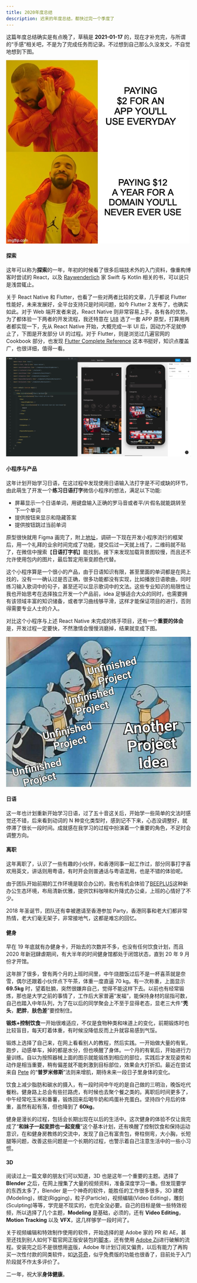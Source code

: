 ```yaml
---
title: 2020年度总结
description: 迟来的年度总结，都快过完一个季度了
---
```


这篇年度总结确实是有点晚了，草稿是 **2021-01-17** 的，现在才补充完，与所谓的“手感”相关吧，不是为了完成任务而记录。不过想到自己那么久没发文，不自觉地想到下图。

![Domain Never Use](../images/post/domain-never-use.jpg)

#### 探索

这年可以称为**探索**的一年，年初的时候看了很多后端技术外的入门资料，像重构博客时尝试的 React，以及 [Raywenderlich](https://www.raywenderlich.com/) 家 Swift 与 Kotlin 相关的书，可以说只是浅尝辄止。

关于 React Native 和 Flutter，也看了一些对两者比较的文章，几乎都说 Flutter 性能好，未来发展好，全平台支持只是时间问题，如今 Flutter 2 发布了，也确实如此。对于 Web 端开发者来说，React Native 则非常容易上手，各有各的优势。为了都体验一下两者的开发流程，我还特意在 [UI8](https://ui8.net/) 选了一套 APP 原型，打算用两者都实现一下，先从 React Native 开始，大概完成一半 UI 后，因动力不足就停止了，下图是开发部分 UI 的过程。对于 Flutter，则是浏览过几遍官网的 Cookbook 部分，也发现 [Flutter Complete Reference](https://fluttercompletereference.com/) 这本书挺好，知识点覆盖广，也很详细，值得一看。

![React Native Development](../images/post/react-native.jpeg)

#### 小程序与产品

这年计划开始学习日语，在这过程中发现使用日语输入法打字是不可或缺的环节，由此萌生了开发一个**练习日语打字**微信小程序的想法，满足以下功能:

- 屏幕显示一个日语单词，用键盘输入正确的罗马音或者平/片假名就能跳转至下一个单词
- 提供按钮来显示和隐藏答案
- 提供按钮跳过当前单词

原型很快就用 Figma 画完了，附上[地址](https://www.figma.com/file/k7KJ2sxnx9JBm4gAkBxlQx/Japanese-Typewriting)，调研一下现在开发小程序流行的框架后，用一个礼拜的业余时间完成了功能，提交后过一天就上线了，二维码就不贴了，在微信中搜索【**日语打字机**】能找到。接下来发现加载背景图较慢，而且还不允许使用包内的图片，最后暂定用渐变颜色代替。

这个小程序算是一个很小的产品，由于日语知识有限，甚至里面的单词都是在网上找的，没有一一确认过是否正确，很多功能都没有实现，比如播放日语歌曲，同时练习输入歌词中的句子，甚至还可以显示歌词中的文法。这些专业知识的局限性让我也开始思考在选择独立开发一个产品前，idea 足够适合大众的同时，也需要拥有该领域丰富的知识储备，或者学习曲线够平滑，这样才能保证项目的进行，否则得需要专业人士的介入。

对比这个小程序与上述 React Native 未完成的练手项目，还有一个**重要的体会**是，开发过程一定要快，不然激情会慢慢消磨掉，结果就变成下图。

![Unfinished Project](../images/post/unfinished-project.jpg)

#### 日语

这一年也计划重新开始学习日语，过了五十音这关后，开始学一些简单的文法时感觉还不错，后来看到动词的 N 种变化类型时，感到记不下来，心态没调整好，就停滞了很长一段时间。成就感在我学习的过程中扮演着一个重要的角色，不足时会调整方向。

#### 离职

这年离职了，认识了一些有趣的小伙伴，和香港同事一起工作过，部分同事打字喜欢用英文，讲话则用粤语，有时开会则普通话与粤语混用，也是不错的体验呢。

由于团队开始前期的工作环境是联合办公的，我也有机会体验了[BEEPLUS](https://www.beeplus.com/)这种新办公生态环境，布局清新优雅，提供饮料咖啡和升降式办公桌，上班的心情好了不少。

2018 年圣诞节，团队还有幸被邀请至香港参加 Party，香港同事和老大们都非常热情，老大们毫无架子，非常接地气，这都是难忘的回忆。

#### 健身

早在 19 年底就有办健身卡，开始去的次数并不多，也没有任何饮食计划，而且 2020 年新冠肆虐期间，有大半年的时间健身馆都处于闭馆状态，直到 20 年 9 月份才开馆。

这年胖了很多，曾有两个月的上班时间里，中午烧腊饭过后不是一杯喜茶就是奈雪，偶尔还跟着小伙伴点下午茶，体重一度直逼 70 kg。有一次称重，上面显示 **69.5kg** 时，望着肚腩，突然很嫌弃自己，觉得不能这样下去。以前也有经常锻炼，那也是大学之前的事情了，工作后大家普遍“发福”，能保持身材的屈指可数，自己也踏入中年队列，为了在以后的同学聚会上不至于显得老态，显老三大件“**秃头**，**肥胖**，**肤色差**”要控制住。

**锻炼+控制饮食**一开始很难适应，不仅是食物种类和味道上的变化，前期锻炼时也比较盲目，每天盯着体重，有时候没降低反而上升就容易感到气馁。

锻炼上选择了自己来，在网上看看别人的教程，然后实践。一开始做大量的有氧，跑步，动感单车，掉的都是水分，但也唤醒了身体。一个月的有氧后，开始进行力量训练。自以为按照器械上面的图示就能锻炼到相应的部位，实践后才发现姿势和动作是相当重要，稍有偏差就不能刺激到目标部位，效果会大打折扣。最近在尝试来自 [Pete](https://www.instagram.com/pete619muscle/) 的“**普罗米修斯**”法则来增肌，期待未来一段日子里身体的变化。

饮食上减少脂肪和碳水的摄入，有一段时间中午吃的是自己做的三明治，晚饭吃代餐粉。健身路上总会有些拦路虎，有时候也去聚个餐之类的。离职后时间更多了，中午经常吃玉米和番薯，锻炼回来后喝牛奶和鸡蛋补充蛋白。坚持四个月后的体重，虽然有起有落，但也降到了 **60kg**。

健身是漫长的过程，包括会长期出现在以后的生活中。这次健身的体验不仅让我完成了“**和妹子一起变胖也一起变瘦**”这个基本计划，还有唤醒了控制饮食和保持运动意识，在和健身房教练的交流中，发现了自己有富贵包，脊柱侧弯，大小胸，长短腿等问题，改善这些问题是一个长期的过程，也警示着自己注意生活中的一些小习惯。

#### 3D

阅读过上一篇文章的朋友们可以知道，3D 也是这年一个重要的主题。选择了 **Blender** 之后，在网上搜集了大量的视频资料，准备深度学习一番。但发现要学的东西太多了，Blender 是一个神奇的软件，能胜任的工作很多很多，3D 建模(Modeling)，绑定(Rigging)，粒子(Particle)，视频编辑(Video Editing)，雕刻(Sculpting)等等，学完是不现实的，也完全没必要。自己的目标是做一些特效视频，所以选择了几个主题，**Modeling** 是基础，必须的，还有 **Video Editing**，**Motion Tracking** 以及 **VFX**，这几样够学一段时间了。

关于视频编辑和特效制作使用的软件，开始选择的是 Adobe 家的 PR 和 AE，甚至还找到别人如何下载官网正版安装包的[脚本](https://gist.github.com/ayyybe/a5f01c6f40020f9a7bc4939beeb2df1d)，还有使用 [Adobe Zii](https://www.adobezii.com/)进行破解的流程。安装完之后不是很想用盗版，Adobe 年计划订阅又偏贵，以后有能力了再购买一次性付款的同类软件，如[达芬奇](https://www.blackmagicdesign.com/products/davinciresolve/)，似乎免费版的功能也很香了，目前处于入门阶段就不作太多评价了。

二一年，祝大家**身体健康**。

